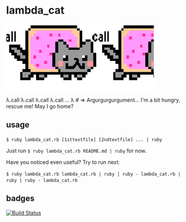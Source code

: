 lambda_cat
==========

![animated lambda cat](lambda_cat.gif)

&lambda;.call &lambda;.call &lambda;.call &lambda;.call ... &lambda; # => Argurgurgurgument... I'm a bit hungry, rescue me! May I go home?

## usage

`$ ruby lambda_cat.rb [1sttextfile] [2ndtextfile] ... | ruby`

Just run `$ ruby lambda_cat.rb README.md | ruby` for now.

Have you noticed even useful? Try to run next:

`$ ruby lambda_cat.rb lambda_cat.rb | ruby | ruby - lambda_cat.rb | ruby | ruby - lambda_cat.rb`

## badges

[![Build Status](https://travis-ci.org/aycabta/lambda_cat.svg)](https://travis-ci.org/aycabta/lambda_cat)

